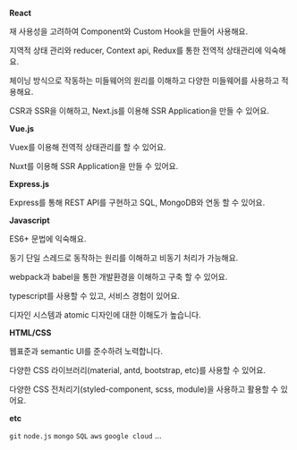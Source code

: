 **React**

<custom-img src="https://progress-bar.dev/70" width=90 height="20"></custom-img>

재 사용성을 고려하여 Component와 Custom Hook을 만들어 사용해요.

지역적 상태 관리와 reducer, Context api, Redux를 통한 전역적 상태관리에 익숙해요.

체이닝 방식으로 작동하는 미들웨어의 원리를 이해하고 다양한 미들웨어를 사용하고 적용해요.

CSR과 SSR을 이해하고, Next.js를 이용해 SSR Application을 만들 수 있어요.

**Vue.js**

<custom-img src="https://progress-bar.dev/75" width=90 height="20"></custom-img>

Vuex를 이용해 전역적 상태관리를 할 수 있어요.

Nuxt를 이용해 SSR Application을 만들 수 있어요.

**Express.js**

<custom-img src="https://progress-bar.dev/60" width=90 height="20"></custom-img>

Express를 통해 REST API를 구현하고 SQL, MongoDB와 연동 할 수 있어요.

**Javascript**

<custom-img src="https://progress-bar.dev/80" width=90 height="20"></custom-img>

ES6+ 문법에 익숙해요.

동기 단일 스레드로 동작하는 원리를 이해하고 비동기 처리가 가능해요.

webpack과 babel을 통한 개발환경을 이해하고 구축 할 수 있어요.

typescript를 사용할 수 있고, 서비스 경험이 있어요.

디자인 시스템과 atomic 디자인에 대한 이해도가 높습니다.

**HTML/CSS**

<custom-img src="https://progress-bar.dev/90" width=90 height="20"></custom-img>

웹표준과 semantic UI를 준수하려 노력합니다.

다양한 CSS 라이브러리(material, antd, bootstrap, etc)를 사용할 수 있어요.

다양한 CSS 전처리기(styled-component, scss, module)을 사용하고 활용할 수 있어요.

**etc**

`git`
`node.js`
`mongo`
`SQL`
`aws`
`google cloud`
...
